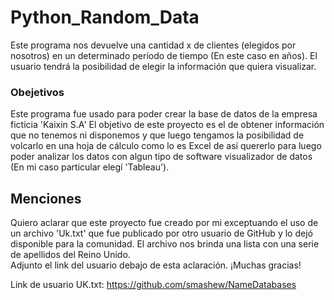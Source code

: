 # Python_Random_Data 

Este programa nos devuelve una cantidad x de clientes (elegidos por nosotros) en un determinado período de tiempo (En este caso en años). 
El usuario tendrá la posibilidad de elegir la información que quiera visualizar. 

### Obejetivos

Este programa fue usado para poder crear la base de datos de la empresa ficticia 'Kaixin S.A'
El objetivo de este proyecto es el de obtener información que no tenemos ni disponemos y que luego tengamos la posibilidad de volcarlo en una hoja de cálculo como lo es Excel de así quererlo para luego poder analizar los datos con algun tipo de software visualizador de datos (En mi caso particular elegí 'Tableau'). 

## Menciones

Quiero aclarar que este proyecto fue creado por mi exceptuando el uso de un archivo 'Uk.txt' que fue publicado por otro usuario de GitHub y lo dejó disponible para la comunidad. El archivo nos brinda una lista con una serie de apellidos del Reino Unido.  
Adjunto el link del usuario debajo de esta aclaración. 
¡Muchas gracias!

Link de usuario UK.txt: https://github.com/smashew/NameDatabases
